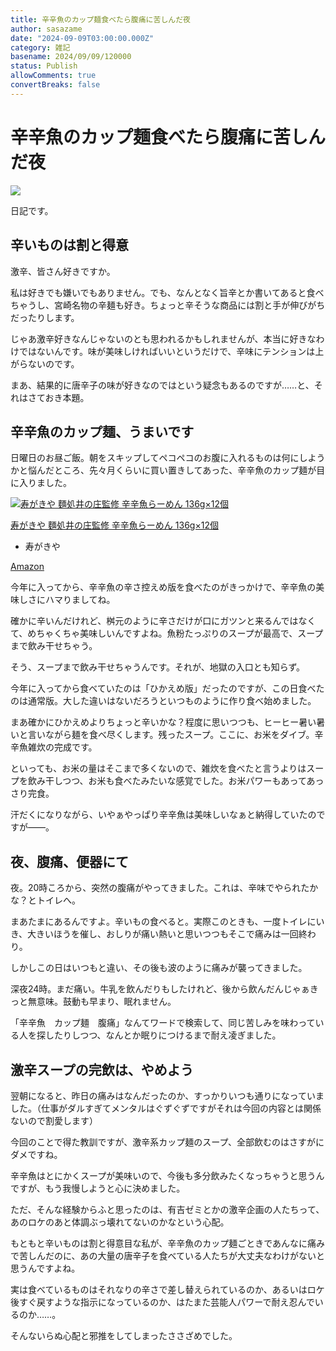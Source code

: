 ```yaml
---
title: 辛辛魚のカップ麺食べたら腹痛に苦しんだ夜
author: sasazame
date: "2024-09-09T03:00:00.000Z"
category: 雑記
basename: 2024/09/09/120000
status: Publish
allowComments: true
convertBreaks: false
---
```

# 辛辛魚のカップ麺食べたら腹痛に苦しんだ夜

![](https://cdn-ak.f.st-hatena.com/images/fotolife/s/sasazame/20230908/20230908202155.png)

日記です。

<!-- Extended Body -->

## 辛いものは割と得意

激辛、皆さん好きですか。

私は好きでも嫌いでもありません。でも、なんとなく旨辛とか書いてあると食べちゃうし、宮崎名物の辛麺も好き。ちょっと辛そうな商品には割と手が伸びがちだったりします。

じゃあ激辛好きなんじゃないのとも思われるかもしれませんが、本当に好きなわけではないんです。味が美味しければいいというだけで、辛味にテンションは上がらないのです。

まあ、結果的に唐辛子の味が好きなのではという疑念もあるのですが……と、それはさておき本題。

## 辛辛魚のカップ麺、うまいです

日曜日のお昼ご飯。朝をスキップしてペコペコのお腹に入れるものは何にしようかと悩んだところ、先々月くらいに買い置きしてあった、辛辛魚のカップ麺が目に入りました。

[![寿がきや 麵処井の庄監修 辛辛魚らーめん 136g×12個](https://m.media-amazon.com/images/I/51e0LqQANbL._SL500_.jpg "寿がきや 麵処井の庄監修 辛辛魚らーめん 136g×12個")](https://www.amazon.co.jp/dp/B09NLFXRJT?tag=mochig08-22&linkCode=ogi&th=1&psc=1)

[寿がきや 麵処井の庄監修 辛辛魚らーめん 136g×12個](https://www.amazon.co.jp/dp/B09NLFXRJT?tag=mochig08-22&linkCode=ogi&th=1&psc=1)

-   寿がきや

[Amazon](https://www.amazon.co.jp/dp/B09NLFXRJT?tag=mochig08-22&linkCode=ogi&th=1&psc=1)

今年に入ってから、辛辛魚の辛さ控えめ版を食べたのがきっかけで、辛辛魚の美味しさにハマりましてね。

確かに辛いんだけれど、桝元のように辛さだけが口にガツンと来るんではなくて、めちゃくちゃ美味しいんですよね。魚粉たっぷりのスープが最高で、スープまで飲み干せちゃう。

そう、スープまで飲み干せちゃうんです。それが、地獄の入口とも知らず。

今年に入ってから食べていたのは「ひかえめ版」だったのですが、この日食べたのは通常版。大した違いはないだろうといつものように作り食べ始めました。

まあ確かにひかえめよりちょっと辛いかな？程度に思いつつも、ヒーヒー暑い暑いと言いながら麺を食べ尽くします。残ったスープ。ここに、お米をダイブ。辛辛魚雑炊の完成です。

といっても、お米の量はそこまで多くないので、雑炊を食べたと言うよりはスープを飲み干しつつ、お米も食べたみたいな感覚でした。お米パワーもあってあっさり完食。

汗だくになりながら、いやぁやっぱり辛辛魚は美味しいなぁと納得していたのですが――。

## 夜、腹痛、便器にて

夜。20時ころから、突然の腹痛がやってきました。これは、辛味でやられたかな？とトイレへ。

まあたまにあるんですよ。辛いもの食べると。実際このときも、一度トイレにいき、大きいほうを催し、おしりが痛い熱いと思いつつもそこで痛みは一回終わり。

しかしこの日はいつもと違い、その後も波のように痛みが襲ってきました。

深夜24時。まだ痛い。牛乳を飲んだりもしたけれど、後から飲んだんじゃぁきっと無意味。鼓動も早まり、眠れません。

「辛辛魚　カップ麺　腹痛」なんてワードで検索して、同じ苦しみを味わっている人を探したりしつつ、なんとか眠りにつけるまで耐え凌ぎました。

## 激辛スープの完飲は、やめよう

翌朝になると、昨日の痛みはなんだったのか、すっかりいつも通りになっていました。（仕事がダルすぎてメンタルはぐずぐずですがそれは今回の内容とは関係ないので割愛します）

今回のことで得た教訓ですが、激辛系カップ麺のスープ、全部飲むのはさすがにダメですね。

辛辛魚はとにかくスープが美味いので、今後も多分飲みたくなっちゃうと思うんですが、もう我慢しようと心に決めました。

ただ、そんな経験からふと思ったのは、有吉ゼミとかの激辛企画の人たちって、あのロケのあと体調ぶっ壊れてないのかなという心配。

もともと辛いものは割と得意目な私が、辛辛魚のカップ麺ごときであんなに痛みで苦しんだのに、あの大量の唐辛子を食べている人たちが大丈夫なわけがないと思うんですよね。

実は食べているものはそれなりの辛さで差し替えられているのか、あるいはロケ後すぐ戻すような指示になっているのか、はたまた芸能人パワーで耐え忍んでいるのか……。

そんないらぬ心配と邪推をしてしまったささざめでした。